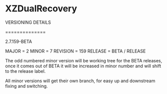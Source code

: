 XZDualRecovery
==============

VERSIONING DETAILS

==============

2.7.159-BETA

MAJOR = 2
MINOR = 7
REVISION = 159
RELEASE = BETA / RELEASE

The odd numbered minor version will be working tree for the BETA releases, once it comes out of BETA it will be increased in minor number and will shift to the release label.

All minor versions will get their own branch, for easy up and downstream fixing and switching.
